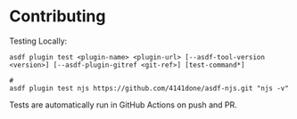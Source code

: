 # Contributing

Testing Locally:

```shell
asdf plugin test <plugin-name> <plugin-url> [--asdf-tool-version <version>] [--asdf-plugin-gitref <git-ref>] [test-command*]

#
asdf plugin test njs https://github.com/4141done/asdf-njs.git "njs -v"
```

Tests are automatically run in GitHub Actions on push and PR.

